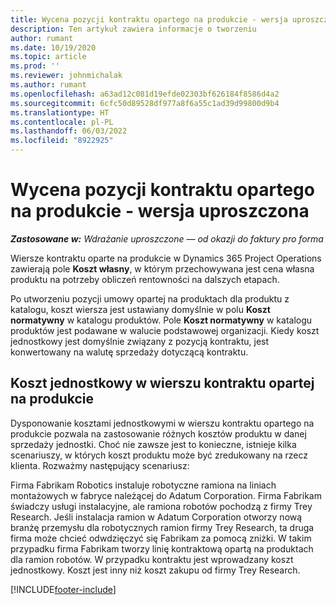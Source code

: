 ```yaml
---
title: Wycena pozycji kontraktu opartego na produkcie - wersja uproszczona
description: Ten artykuł zawiera informacje o tworzeniu
author: rumant
ms.date: 10/19/2020
ms.topic: article
ms.prod: ''
ms.reviewer: johnmichalak
ms.author: rumant
ms.openlocfilehash: a63ad12c081d19efde02303bf626184f8586d4a2
ms.sourcegitcommit: 6cfc50d89528df977a8f6a55c1ad39d99800d9b4
ms.translationtype: HT
ms.contentlocale: pl-PL
ms.lasthandoff: 06/03/2022
ms.locfileid: "8922925"
---
```

# <a name="cost-product-based-contract-lines---lite"></a>Wycena pozycji kontraktu opartego na produkcie - wersja uproszczona

_**Zastosowane w:** Wdrażanie uproszczone — od okazji do faktury pro forma_


Wiersze kontraktu oparte na produkcie w Dynamics 365 Project Operations zawierają pole **Koszt własny**, w którym przechowywana jest cena własna produktu na potrzeby obliczeń rentowności na dalszych etapach.

Po utworzeniu pozycji umowy opartej na produktach dla produktu z katalogu, koszt wiersza jest ustawiany domyślnie w polu **Koszt normatywny** w katalogu produktów. Pole **Koszt normatywny** w katalogu produktów jest podawane w walucie podstawowej organizacji. Kiedy koszt jednostkowy jest domyślnie związany z pozycją kontraktu, jest konwertowany na walutę sprzedaży dotyczącą kontraktu.

## <a name="unit-cost-on-a-product-based-contract-line"></a>Koszt jednostkowy w wierszu kontraktu opartej na produkcie

Dysponowanie kosztami jednostkowymi w wierszu kontraktu opartego na produkcie pozwala na zastosowanie różnych kosztów produktu w danej sprzedaży jednostki. Choć nie zawsze jest to konieczne, istnieje kilka scenariuszy, w których koszt produktu może być zredukowany na rzecz klienta. Rozważmy następujący scenariusz:

Firma Fabrikam Robotics instaluje robotyczne ramiona na liniach montażowych w fabryce należącej do Adatum Corporation. Firma Fabrikam świadczy usługi instalacyjne, ale ramiona robotów pochodzą z firmy Trey Research. Jeśli instalacja ramion w Adatum Corporation otworzy nową branżę przemysłu dla robotycznych ramion firmy Trey Research, ta druga firma może chcieć odwdzięczyć się Fabrikam za pomocą zniżki. W takim przypadku firma Fabrikam tworzy linię kontraktową opartą na produktach dla ramion robotów. W przypadku kontraktu jest wprowadzany koszt jednostkowy. Koszt jest inny niż koszt zakupu od firmy Trey Research.


[!INCLUDE[footer-include](../../includes/footer-banner.md)]